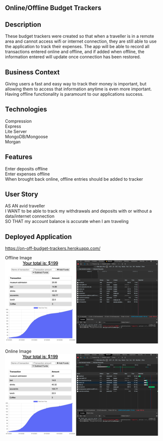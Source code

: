## Online/Offline Budget Trackers


## Description
These budget trackers were created so that when a traveller is in a remote area and cannot access wifi or internet connection, they are still able to use the application to track their expenses.  The app will be able to record all transactions entered online and offline, and if added when offline, the information entered will update once connection has been restored.


## Business Context
Giving users a fast and easy way to track their money is important, but allowing them to access that information anytime is even more important. Having offline functionality is paramount to our applications success.


## Technologies
Compression<br>
Express<br>
Lite Server<br>
MongoDB/Mongoose<br>
Morgan


## Features
Enter deposits offline<br>
Enter expenses offline<br>
When brought back online, offline entries should be added to tracker


## User Story
AS AN avid traveller<br>
I WANT to be able to track my withdrawals and deposits with or without a data/internet connection<br>
SO THAT my account balance is accurate when I am traveling


## Deployed Application

https://on-off-budget-trackers.herokuapp.com/


Offline Image
![Offline Image](./public/assets/images/Offline.png)

Online Image
![Online Image](./public/assets/images/Online.png)
